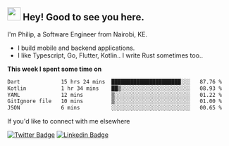 <h2><img src="https://slackmojis.com/emojis/3643-cool-doge/download" width="30"/> Hey! Good to see you here.</h2>

<p>I'm Philip, a Software Engineer from Nairobi, KE. 

- I build mobile and backend applications.
- I like Typescript, Go, Flutter, Kotlin.. I write Rust sometimes too..</p>

**This week I spent some time on**
<!--START_SECTION:waka-->

```txt
Dart             15 hrs 24 mins  ██████████████████████░░░   87.76 %
Kotlin           1 hr 34 mins    ██▒░░░░░░░░░░░░░░░░░░░░░░   08.93 %
YAML             12 mins         ▒░░░░░░░░░░░░░░░░░░░░░░░░   01.22 %
GitIgnore file   10 mins         ▒░░░░░░░░░░░░░░░░░░░░░░░░   01.00 %
JSON             6 mins          ░░░░░░░░░░░░░░░░░░░░░░░░░   00.65 %
```

<!--END_SECTION:waka-->

If you'd like to connect with me elsewhere

[![Twitter Badge](https://img.shields.io/badge/-Twitter-1ca0f1?style=flat-square&labelColor=1ca0f1&logo=twitter&logoColor=white&link=https://twitter.com/_diogorodrigues)](https://twitter.com/kimathiphil)  [![Linkedin Badge](https://img.shields.io/badge/-LinkedIn-blue?style=flat-square&logo=Linkedin&logoColor=white&link=https://www.linkedin.com/in/philip-kimathi-2604a9114/)](https://www.linkedin.com/in/philip-kimathi-2604a9114/)
